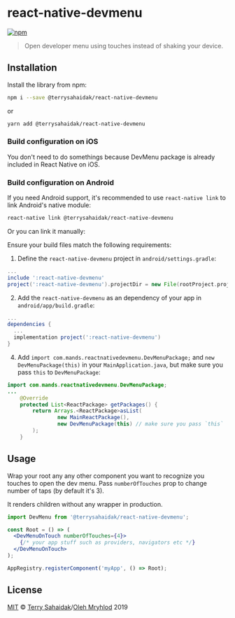 # react-native-devmenu

[![npm](https://img.shields.io/npm/v/@terrysahaidak/react-native-devmenu.svg?style=plastic)](https://npmjs.com/package/@terrysahaidak/react-native-devmenu)

> Open developer menu using touches instead of shaking your device.

## Installation

Install the library from npm:

```bash
npm i --save @terrysahaidak/react-native-devmenu
```
or
```bash
yarn add @terrysahaidak/react-native-devmenu
```

### Build configuration on iOS

You don't need to do somethings because DevMenu package is already included in React Native on iOS.

### Build configuration on Android

If you need Android support, it's recommended to use `react-native link` to link Android's native module:

```bash
react-native link @terrysahaidak/react-native-devmenu
```

Or you can link it manually:

Ensure your build files match the following requirements:

1. Define the `react-native-devmenu` project in `android/settings.gradle`:

```groovy
...
include ':react-native-devmenu'
project(':react-native-devmenu').projectDir = new File(rootProject.projectDir, '../node_modules/@terrysahaidak/react-native-devmenu/android')
```

2. Add the `react-native-devmenu` as an dependency of your app in `android/app/build.gradle`:
 
```groovy
...
dependencies {
  ...
  implementation project(':react-native-devmenu')
}
```


4. Add `import com.mands.reactnativedevmenu.DevMenuPackage;` and `new DevMenuPackage(this)` in your `MainApplication.java`, but make sure you pass `this` to `DevMenuPackage`:

```java
import com.mands.reactnativedevmenu.DevMenuPackage;
...
    @Override
    protected List<ReactPackage> getPackages() {
        return Arrays.<ReactPackage>asList(
                new MainReactPackage(),
                new DevMenuPackage(this) // make sure you pass `this`
        );
    }
```

## Usage

Wrap your root any any other component you want to recognize you touches to open the dev menu.
Pass `numberOfTouches` prop to change number of taps (by default it's 3).

It renders children without any wrapper in production.

```jsx
import DevMenu from '@terrysahaidak/react-native-devmenu';

const Root = () => (
  <DevMenuOnTouch numberOfTouches={4}>
    {/* your app stuff such as providers, navigators etc */}
  </DevMenuOnTouch>
);

AppRegistry.registerComponent('myApp', () => Root);
```

## License
[MIT](LICENSE) © [Terry Sahaidak](https://github.com/terrysahaidak)/[Oleh Mryhlod](https://github.com/oleh-mryhlod) 2019
